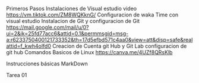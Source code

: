 Primeros Pasos 
Instalaciones de Visual estudio 
 video   https://vm.tiktok.com/ZM8WQKknG/
Configuracion de waka Time con visual estudio
Instalacion de Git y configuracion de Git 
https://mail.google.com/mail/u/0?ui=2&ik=25fd77acc6&attid=0.1&permmsgid=msg-a:r6233750400121733352&th=17d5efbd571c4aa0&view=att&disp=safe&realattid=f_kwh4olfd0
Creacion de Cuenta git Hub y Git Lab 
configuracion de git hub 
Comandos Basicos de Linux 
https://canva.me/4UZf8QRsKlb

Instrucciones básicas MarkDown

Tarea 01
